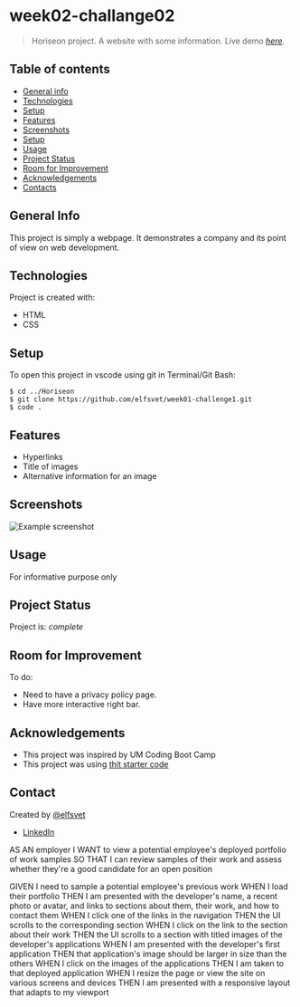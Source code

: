 # week02-challange02
> Horiseon project. A website with some information.
> Live demo [_here_](https://elfsvet.github.io/week01-challenge1/). 

## Table of contents
* [General info](#general-info)
* [Technologies](#technologies)
* [Setup](#setup)
* [Features](#features)
* [Screenshots](#screenshots)
* [Setup](#setup)
* [Usage](#usage)
* [Project Status](#project-status)
* [Room for Improvement](#room-for-improvement)
* [Acknowledgements](#acknowledgements)
* [Contacts](#contact)



## General Info
This project is simply a webpage.
It demonstrates a company and its point of view on web development.

## Technologies
Project is created with:
- HTML
- CSS

## Setup
To open this project in vscode using git in Terminal/Git Bash:

```
$ cd ../Horiseon
$ git clone https://github.com/elfsvet/week01-challenge1.git
$ code .
```

## Features
- Hyperlinks
- Title of images
- Alternative information for an image
## Screenshots
![Example screenshot](./assets/images/digital-marketing-meeting.jpg)


## Usage
For informative purpose only

## Project Status
Project is: _complete_

## Room for Improvement
To do:
- Need to have a privacy policy page.
- Have more interactive right bar.

## Acknowledgements
- This project was inspired by UM Coding Boot Camp
- This project was using [thit starter code](https://github.com/coding-boot-camp/urban-octo-telegram)

## Contact
Created by [@elfsvet](https://github.com/elfsvet)
- [LinkedIn](https://www.linkedin.com/in/stepanmatysik/)

AS AN employer
I WANT to view a potential employee's deployed portfolio of work samples
SO THAT I can review samples of their work and assess whether they're a good candidate for an open position

GIVEN I need to sample a potential employee's previous work
WHEN I load their portfolio
THEN I am presented with the developer's name, a recent photo or avatar, and links to sections about them, their work, and how to contact them
WHEN I click one of the links in the navigation
THEN the UI scrolls to the corresponding section
WHEN I click on the link to the section about their work
THEN the UI scrolls to a section with titled images of the developer's applications
WHEN I am presented with the developer's first application
THEN that application's image should be larger in size than the others
WHEN I click on the images of the applications
THEN I am taken to that deployed application
WHEN I resize the page or view the site on various screens and devices
THEN I am presented with a responsive layout that adapts to my viewport